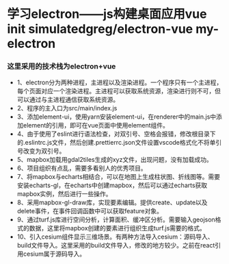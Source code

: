 # 学习electron——js构建桌面应用vue init simulatedgreg/electron-vue my-electron
### 这里采用的技术栈为electron+vue
* 1、electron分为两种进程，主进程以及渲染进程。一个程序只有一个主进程，每个页面对应一个渲染进程。主进程可以获取系统资源，渲染进行则不可，但可以通过与主进程通信获取系统资源。
* 2、程序的主入口为src/main/index.js
* 3、添加element-ui，使用yarn安装element-ui，在renderer中的main.js中添加element的引用，即可在vue页面中使用element组件。
* 4、由于使用了eslint进行语法检查，对双引号、空格会报错，修改根目录下的.eslintrc.js文件，然后创建.prettierrc.json文件设置vscode格式化不将单引号改变为双引号。
* 5、mapbox加载用gdal2tiles生成的xyz文件，出现问题，没有加载成功。
* 6、项目组织有点乱，需要多看别人的优秀项目。
* 7、将mapbox与echarts相结合，可以在地图上生成柱状图、折线图等。需要安装echarts-gl，在echarts中创建mapbox，然后可以通过echarts获取mapbox实例，然后进行一些操作。
* 8、采用mapbox-gl-draw库，实现要素编辑。提供create、update以及delete事件，在事件回调函数中可以获取feature对象。
* 9、通过turf.js库进行空间分析，计算面积、缓冲区分析。需要输入geojson格式的数据，这里将mapbox创建的要素进行组织生成turf.js需要的格式。
* 10、引入cesium组件显示三维场景。有两种方法导入cesium：源码导入、build文件导入。这里采用的build文件导入，修改的地方较少。之前在react引用cesium属于源码导入。